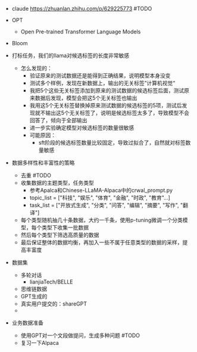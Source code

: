 - claude https://zhuanlan.zhihu.com/p/629225773 #TODO 
- OPT
	- Open Pre-trained Transformer Language Models
- Bloom
- 打标任务，我们的llama对候选标签的长度非常敏感
	- 怎么发现的：
		- 验证原来的测试数据还是能得到正确结果，说明模型本身没变
		- 测试多个样例，发现在新数据上，输出的无关标签”计算机视觉“
		- 我把5个这些无关标签添加到原来的测试数据的候选标签后面，测试原来数据后发现，模型会把这5个无关标签也输出
		- 我用这5个无关标签替换掉原来测试数据的候选标签的5项，测试后发现就不输出这5个无关标签了，说明是候选标签太多了，导致模型不会回答了，倾向于全部输出
		- 进一步实验确定模型对候选标签的数量很敏感
		- 可能原因：
			- sft阶段的候选标签数量比较固定，导致过拟合了，自然就对标签数量敏感


- 数据多样性和丰富性的策略
	- 去重 #TODO
	- 收集数据的主题类型，任务类型
		- 参考Apalca和Chinese-LLaMA-Alpaca中的crwal_prompt.py
		- topic_list = ["科技", "娱乐", "体育", "金融", "时政", "教育"...]
		- task_list = ["开放式生成", "分类", "问答", "编辑", "摘要", "写作", "翻译"]
	 - 每个类型随机抽几十条数据，大约一千条，使用p-tuning微调一个分类模型，每个类型下收集一批数据
	 - 然后每个类型下筛选高质量的数据
	 - 最后保证整体的数据均衡，再加入一些不属于任意类型的数据的采样，提高丰富度
 - 数据集
	 - 多轮对话
		 - lianjiaTech/BELLE
	 - 思维链数据
	 - GPT生成的
	 - 真实用户提交的：shareGPT
	 - 


- 业务数据准备
	- 使用GPT对一个文段做提问，生成多种问题 #TODO 
	- 复习一下Alpaca


